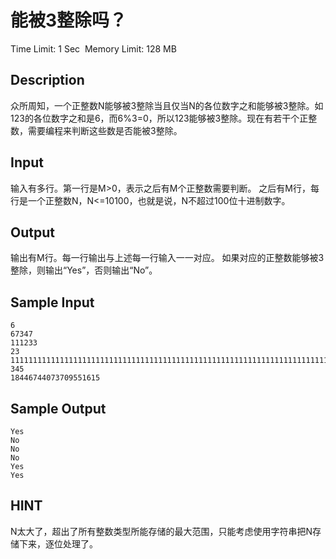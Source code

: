 # 能被3整除吗？
Time Limit: 1 Sec  Memory Limit: 128 MB


## Description
众所周知，一个正整数N能够被3整除当且仅当N的各位数字之和能够被3整除。如123的各位数字之和是6，而6%3=0，所以123能够被3整除。现在有若干个正整数，需要编程来判断这些数是否能被3整除。


## Input
输入有多行。第一行是M>0，表示之后有M个正整数需要判断。
之后有M行，每行是一个正整数N，N<=10100，也就是说，N不超过100位十进制数字。


## Output
输出有M行。每一行输出与上述每一行输入一一对应。
如果对应的正整数能够被3整除，则输出“Yes”，否则输出“No”。


## Sample Input
```
6
67347
111233
23
1111111111111111111111111111111111111111111111111111111111111111111111111111111111111111111111111111
345
18446744073709551615
```
## Sample Output
```
Yes
No
No
No
Yes
Yes
```

## HINT
N太大了，超出了所有整数类型所能存储的最大范围，只能考虑使用字符串把N存储下来，逐位处理了。
